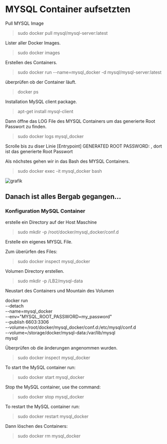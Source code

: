 # MYSQL Container aufsetzten 

Pull MYSQL Image 

> sudo docker pull mysql/mysql-server:latest

Lister aller Docker Images. 

> sudo docker images

Erstellen des Containers. 

> sudo docker run --name=mysql_docker -d mysql/mysql-server:latest

überprüfen ob der Container läuft. 

> docker ps

Installation MySQL client package. 

> apt-get install mysql-client

Dann öffne das LOG File des MYSQL Containers um das generierte Root Passwort zu finden. 

> sudo docker logs mysql_docker

Scrolle bis zu diser Linie [Entrypoint] GENERATED ROOT PASSWORD: , dort ist das generierte Root Passwort 

Als nöchstes gehen wir in das Bash des MYSQL Containers. 

> sudo docker exec -it mysql_docker bash

![grafik](https://user-images.githubusercontent.com/89446428/178361030-d779633b-2c07-4e40-8ac6-79f75bb41eae.png)

## Danach ist alles Bergab gegangen... 

### Konfiguration MySQL Container

erstelle ein Directory auf der Host Maschine 

> sudo mkdir -p /root/docker/mysql_docker/conf.d

Erstelle ein eigenes MYSQL File. 

Zum überürfen des Files: 

> sudo docker inspect mysql_docker

Volumen Directory erstellen. 

> sudo mkdir -p /LB2/mysql-data

Neustart des Containers und Mountain des Volumen 

docker run \
--detach \
--name=mysql_docker \
--env="MYSQL_ROOT_PASSWORD=my_password" \
--publish 6603:3306 \
--volume=/root/docker/mysql_docker/conf.d:/etc/mysql/conf.d \
--volume=/storage/docker/mysql-data:/var/lib/mysql \
mysql

Überprüfen ob die änderungen angenommen wurden. 

> sudo docker inspect mysql_docker

To start the MySQL container run:

> sudo docker start mysql_docker

Stop the MySQL container, use the command:

> sudo docker stop mysql_docker

To restart the MySQL container run:

> sudo docker restart mysql_docker

Dann löschen des Containers: 

> sudo docker rm mysql_docker

